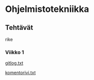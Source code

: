 # Ohjelmistotekniikka

## Tehtävät
rike
### Viikko 1

[gitlog.txt](https://github.com/nikitaessine/ot-harjoitustyo/blob/master/laskarit/viikko1/gitlog.txt)

[komentorivi.txt](https://github.com/nikitaessine/ot-harjoitustyo/blob/master/laskarit/viikko1/komentorivi.txt)
